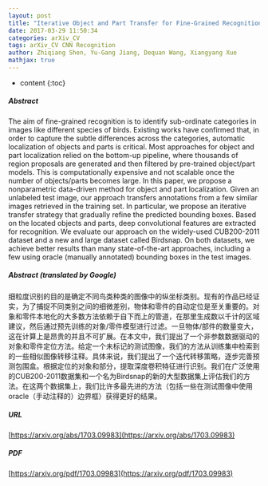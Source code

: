 ```yaml
---
layout: post
title: "Iterative Object and Part Transfer for Fine-Grained Recognition"
date: 2017-03-29 11:50:34
categories: arXiv_CV
tags: arXiv_CV CNN Recognition
author: Zhiqiang Shen, Yu-Gang Jiang, Dequan Wang, Xiangyang Xue
mathjax: true
---
```


* content
{:toc}

##### Abstract
The aim of fine-grained recognition is to identify sub-ordinate categories in images like different species of birds. Existing works have confirmed that, in order to capture the subtle differences across the categories, automatic localization of objects and parts is critical. Most approaches for object and part localization relied on the bottom-up pipeline, where thousands of region proposals are generated and then filtered by pre-trained object/part models. This is computationally expensive and not scalable once the number of objects/parts becomes large. In this paper, we propose a nonparametric data-driven method for object and part localization. Given an unlabeled test image, our approach transfers annotations from a few similar images retrieved in the training set. In particular, we propose an iterative transfer strategy that gradually refine the predicted bounding boxes. Based on the located objects and parts, deep convolutional features are extracted for recognition. We evaluate our approach on the widely-used CUB200-2011 dataset and a new and large dataset called Birdsnap. On both datasets, we achieve better results than many state-of-the-art approaches, including a few using oracle (manually annotated) bounding boxes in the test images.

##### Abstract (translated by Google)
细粒度识别的目的是确定不同鸟类种类的图像中的纵坐标类别。现有的作品已经证实，为了捕捉不同类别之间的细微差别，物体和零件的自动定位是至关重要的。对象和零件本地化的大多数方法依赖于自下而上的管道，在那里生成数以千计的区域建议，然后通过预先训练的对象/零件模型进行过滤。一旦物体/部件的数量变大，这在计算上是昂贵的并且不可扩展。在本文中，我们提出了一个非参数数据驱动的对象和零件定位方法。给定一个未标记的测试图像，我们的方法从训练集中检索到的一些相似图像转移注释。具体来说，我们提出了一个迭代转移策略，逐步完善预测包围盒。根据定位的对象和部分，提取深度卷积特征进行识别。我们在广泛使用的CUB200-2011数据集和一个名为Birdsnap的新的大型数据集上评估我们的方法。在这两个数据集上，我们比许多最先进的方法（包括一些在测试图像中使用oracle（手动注释的）边界框）获得更好的结果。

##### URL
[https://arxiv.org/abs/1703.09983](https://arxiv.org/abs/1703.09983)

##### PDF
[https://arxiv.org/pdf/1703.09983](https://arxiv.org/pdf/1703.09983)

